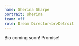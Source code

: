 ```yaml
---
name: Sherina Sharpe
portrait: sherina
team: off
role: Dream Director<br>Detroit
---
```


Bio coming soon! Promise!